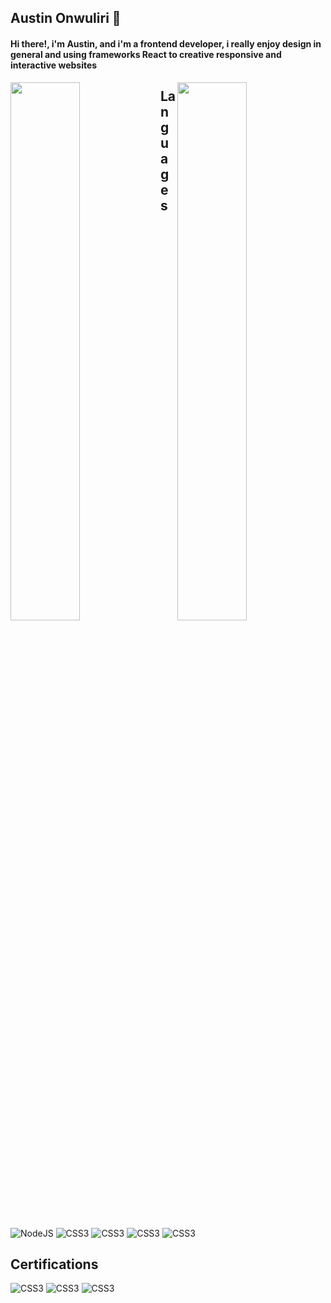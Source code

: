 ## Austin Onwuliri 👋
#### Hi there!, i'm Austin, and i'm a frontend developer, i really enjoy design in general and using frameworks React to creative responsive and interactive websites
<img align ="left" width="47%" src= "https://github-readme-stats.vercel.app/api?username=Lucid-017&show_icons=true&theme=radical"/>

<img align ="right" width="47%" src= "https://github-readme-stats.vercel.app/api/top-langs/?username=Lucid-017&layout=compact"/>

## Languages


<img alt="NodeJS" src= "https://img.shields.io/badge/react-%2320232a.svg?style=for-the-badge&logo=react&logoColor=%2361DAFB"/>
<img alt="CSS3" src="http://shields.io/badge/javascript-%23323330.svg?style=for-the-badge&logo=javascript&logoColor=#23F7DF1"/>
<img alt="CSS3" src="https://img.shields.io/badge/html5-%23E34F26.svg?style=for-the-badge&logo=html5&logoColor=white"/>
<img alt="CSS3" src="https://img.shields.io/badge/Css3-%23157286.svg?style=for-the-badge&logo=css3&logoColor=white" />
<img alt="CSS3" src="https://img.shields.io/badge/tailwindcss-%2338B2AC.svg?style=for-the-badge&logo=tailwind-css&logoColor=white"/>

## Certifications
<img alt="CSS3" src="https://img.shields.io/badge/Udemy-A435F0?style=for-the-badge&logo=Udemy&logoColor=white"/>
<img alt="CSS3" src="https://img.shields.io/badge/Freecodecamp-%23123.svg?&style=for-the-badge&logo=freecodecamp&logoColor=green"/>
<img alt="CSS3" src="https://img.shields.io/badge/Coursera-%230056D2.svg?style=for-the-badge&logo=Coursera&logoColor=white"/>

